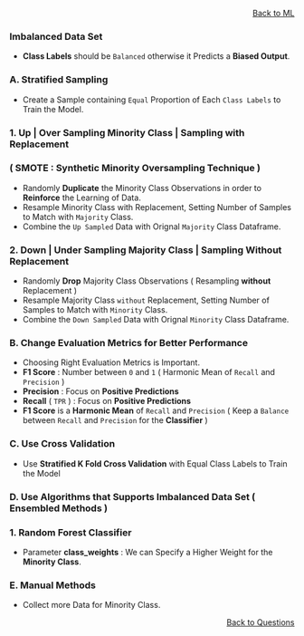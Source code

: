 <p align='right'><a align="right" href="https://github.com/KIRANKUMAR7296/Library/blob/main/Machine%20Learning/Machine%20Learning%20Models.md">Back to ML</a></p>

### Imbalanced Data Set

- **Class Labels** should be `Balanced` otherwise it Predicts a **Biased Output**.

### A. Stratified Sampling
- Create a Sample containing `Equal` Proportion of Each `Class Labels` to Train the Model.

### 1. Up | Over Sampling Minority Class | Sampling with Replacement 

### ( SMOTE : Synthetic Minority Oversampling Technique )

- Randomly **Duplicate** the Minority Class Observations in order to **Reinforce** the Learning of Data.
- Resample Minority Class with Replacement, Setting Number of Samples to Match with `Majority` Class.
- Combine the `Up Sampled` Data with Orignal `Majority` Class Dataframe.

### 2. Down | Under Sampling Majority Class | Sampling Without Replacement 
- Randomly **Drop** Majority Class Observations ( Resampling **without** Replacement )
- Resample Majority Class `without` Replacement, Setting Number of Samples to Match with `Minority` Class.
- Combine the `Down Sampled` Data with Orignal `Minority` Class Dataframe.

### B. Change Evaluation Metrics for Better Performance
- Choosing Right Evaluation Metrics is Important.
- **F1 Score** : Number between `0` and `1` ( Harmonic Mean of `Recall` and `Precision` )
- **Precision** : Focus on **Positive Predictions**
- **Recall** ( `TPR` ) : Focus on **Positive Predictions**
- **F1 Score** is a **Harmonic Mean** of `Recall` and `Precision` ( Keep a `Balance` between `Recall` and `Precision` for the **Classifier** )

### C. Use Cross Validation 
- Use **Stratified K Fold Cross Validation** with Equal Class Labels to Train the Model

### D. Use Algorithms that Supports Imbalanced Data Set ( Ensembled Methods )

### 1. Random Forest Classifier 
- Parameter **class_weights** : We can Specify a Higher Weight for the **Minority Class**.

### E. Manual Methods
- Collect more Data for Minority Class.

<p align='right'><a align="right" href="https://github.com/KIRANKUMAR7296/Library/blob/main/Interview.md">Back to Questions</a></p>
